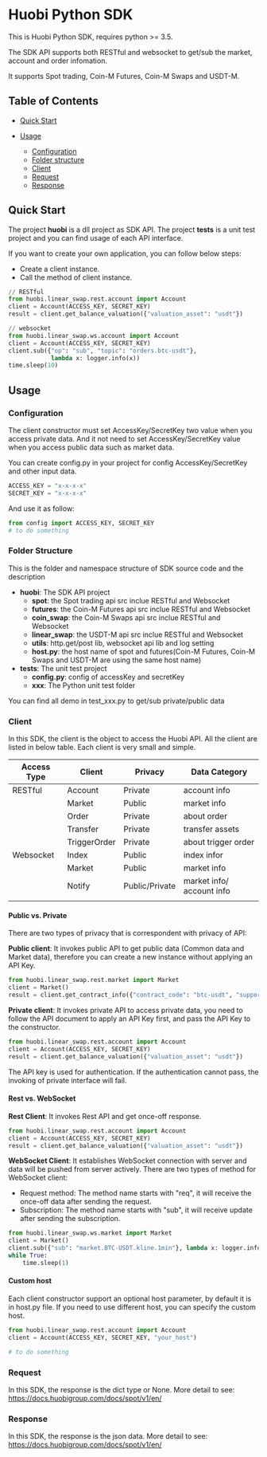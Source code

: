 # Huobi Python SDK

This is Huobi Python SDK, requires python >= 3.5.

The SDK API supports both RESTful and websocket to get/sub the market, account and order infomation.

It supports Spot trading, Coin-M Futures, Coin-M Swaps and USDT-M.

## Table of Contents

- [Quick Start](#Quick-Start)

- [Usage](#Usage)

  - [Configuration](#Configuration)
  - [Folder structure](#Folder-Structure)
  - [Client](#Client)
  - [Request](#Request)
  - [Response](#Response)

## Quick Start

The project **huobi** is a dll project as SDK API.
The project **tests** is a unit test project and you can find usage of each API interface.

If you want to create your own application, you can follow below steps:

* Create a client instance.
* Call the method of client instance.

```python
// RESTful 
from huobi.linear_swap.rest.account import Account
client = Account(ACCESS_KEY, SECRET_KEY)
result = client.get_balance_valuation({"valuation_asset": "usdt"})

// websocket
from huobi.linear_swap.ws.account import Account
client = Account(ACCESS_KEY, SECRET_KEY)
client.sub({"op": "sub", "topic": "orders.btc-usdt"},
            lambda x: logger.info(x))
time.sleep(10)
```

## Usage

### Configuration

The client constructor must set AccessKey/SecretKey two value when you access private data. And it not need to set AccessKey/SecretKey value when you access public data such as market data.

You can create config.py in your project for config AccessKey/SecretKey and other input data.

```python
ACCESS_KEY = "x-x-x-x"
SECRET_KEY = "x-x-x-x"
```

And use it as follow:
```python
from config import ACCESS_KEY, SECRET_KEY
# to do something
 ```

### Folder Structure

This is the folder and namespace structure of SDK source code and the description

- **huobi**: The SDK API project
  - **spot**: the Spot trading api src inclue RESTful and Websocket
  - **futures**: the Coin-M Futures api src inclue RESTful and Websocket
  - **coin_swap**: the Coin-M Swaps api src inclue RESTful and Websocket
  - **linear_swap**: the USDT-M api src inclue RESTful and Websocket
  - **utils**: http.get/post lib, websocket api lib and log setting
  - **host.py**: the host name of spot and futures(Coin-M Futures, Coin-M Swaps and USDT-M are using the same host name)
- **tests**: The unit test project
  - **config.py**: config of accessKey and secretKey
  - **xxx**: The Python unit test folder

You can find all demo in test_xxx.py to get/sub private/public data

### Client

In this SDK, the client is the object to access the Huobi API. All the client are listed in below table. Each client is very small and simple.

| Access Type | Client | Privacy | Data Category  |
| ----------- | -------| ------- | ------------ |
| RESTful     | Account | Private | account info |
|             | Market | Public | market info |
|             | Order | Private | about order |
|             | Transfer | Private | transfer assets |
|             | TriggerOrder | Private | about trigger order |
| Websocket   | Index | Public | index infor |
|             | Market | Public | market info |
|             | Notify | Public/Private | market info/ account info |
|             |                |         |              |

#### Public vs. Private

There are two types of privacy that is correspondent with privacy of API:

**Public client**: It invokes public API to get public data (Common data and Market data), therefore you can create a new instance without applying an API Key.

```python
from huobi.linear_swap.rest.market import Market
client = Market()
result = client.get_contract_info({"contract_code": "btc-usdt", "support_margin_mode": "all"})
```

**Private client**: It invokes private API to access private data, you need to follow the API document to apply an API Key first, and pass the API Key to the constructor.

```python
from huobi.linear_swap.rest.account import Account
client = Account(ACCESS_KEY, SECRET_KEY)
result = client.get_balance_valuation({"valuation_asset": "usdt"})
```

The API key is used for authentication. If the authentication cannot pass, the invoking of private interface will fail.

#### Rest vs. WebSocket

**Rest Client**: It invokes Rest API and get once-off response.

```python
from huobi.linear_swap.rest.account import Account
client = Account(ACCESS_KEY, SECRET_KEY)
result = client.get_balance_valuation({"valuation_asset": "usdt"})
```

**WebSocket Client**: It establishes WebSocket connection with server and data will be pushed from server actively. There are two types of method for WebSocket client:

- Request method: The method name starts with "req", it will receive the once-off data after sending the request.
- Subscription: The method name starts with "sub", it will receive update after sending the subscription.

```python
from huobi.linear_swap.ws.market import Market
client = Market()
client.sub({"sub": "market.BTC-USDT.kline.1min"}, lambda x: logger.info(x))
while True:
    time.sleep(1)
```

#### Custom host

Each client constructor support an optional host parameter, by default it is in host.py file. If you need to use different host, you can specify the custom host. 

```python
from huobi.linear_swap.rest.account import Account
client = Account(ACCESS_KEY, SECRET_KEY, "your_host")

# to do something
```

### Request

In this SDK, the response is the dict type or None. More detail to see: https://docs.huobigroup.com/docs/spot/v1/en/

### Response

In this SDK, the response is the json data. More detail to see: https://docs.huobigroup.com/docs/spot/v1/en/